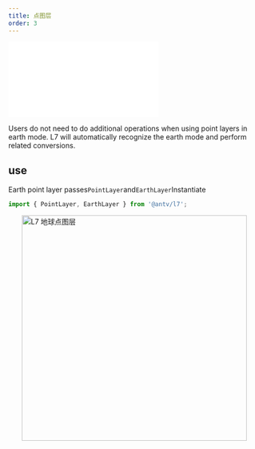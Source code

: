 ```yaml
---
title: 点图层
order: 3
---
```


<embed src="@/docs/common/style.md"></embed>

Users do not need to do additional operations when using point layers in earth mode. L7 will automatically recognize the earth mode and perform related conversions.

## use

Earth point layer passes`PointLayer`and`EarthLayer`Instantiate

```javascript
import { PointLayer, EarthLayer } from '@antv/l7';
```

<img src="https://gw.alipayobjects.com/mdn/rms_816329/afts/img/A*ck1XSZ4Vw0QAAAAAAAAAAAAAARQnAQ" style="display: block; margin: 0 auto" alt="L7 地球点图层" width="450px" >
